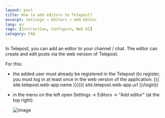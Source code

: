 ```yaml
---
layout: post
title: How to add editors to Telepost?
excerpt: Settings → Editors → Add Editor
lang: en
tags: [Instruction, Configure, Web UI]
category: FAQ
---
```


In Telepost, you can add an editor to your channel / chat. The editor can create and edit posts via the web version of Telepost.

For this:

* the added user must already be registered in the Telepost (to register, you must log in at least once in the web version of the application: [{{ site.telepost.web-app.name }}]({{ site.telepost.web-app.url }}/login))

* in the menu on the left open Settings → Editors → "Add editor" (at the top right):

  ![image](https://user-images.githubusercontent.com/24430718/108608579-e8280880-73d8-11eb-8c60-b0a0317869cd.png)
